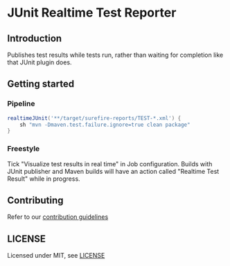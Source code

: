 # JUnit Realtime Test Reporter

## Introduction

Publishes test results while tests run, rather than waiting for completion like that JUnit plugin does.

## Getting started

### Pipeline

```groovy
realtimeJUnit('**/target/surefire-reports/TEST-*.xml') {
    sh "mvn -Dmaven.test.failure.ignore=true clean package"
}
```

### Freestyle

Tick "Visualize test results in real time" in Job configuration.
Builds with JUnit publisher and Maven builds will have an action called "Realtime Test Result" while in progress.

## Contributing

Refer to our [contribution guidelines](https://github.com/jenkinsci/.github/blob/master/CONTRIBUTING.md)

## LICENSE

Licensed under MIT, see [LICENSE](LICENSE.md)
